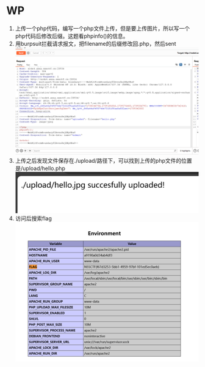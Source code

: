 # WP  
1. 上传一个php代码，编写一个php文件上传，但是要上传图片，所以写一个php代码后修改后缀。这题看phpinfo()的信息。  
2. 用burpsuit拦截请求报文，把filename的后缀修改回.php，然后sent  
![alt text](image.png)  
3. 上传之后发现文件保存在./upload/路径下，可以找到上传的php文件的位置是/upload/hello.php
![alt text](image-1.png)
4. 访问后搜索flag  
![alt text](image-2.png)  